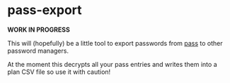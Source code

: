 # pass-export
**WORK IN PROGRESS**

This will (hopefully) be a little tool to export passwords from [pass](http://passwordstore.org) to other password managers.

At the moment this decrypts all your pass entries and writes them into a plan CSV file so use it with caution!